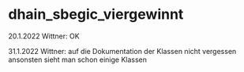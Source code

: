 # dhain_sbegic_viergewinnt

20.1.2022 Wittner: OK

31.1.2022 Wittner: auf die Dokumentation der Klassen nicht vergessen \
ansonsten sieht man schon einige Klassen
